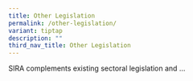 ```yaml
---
title: Other Legislation
permalink: /other-legislation/
variant: tiptap
description: ""
third_nav_title: Other Legislation
---
```

<p>SIRA complements existing sectoral legislation and …</p>